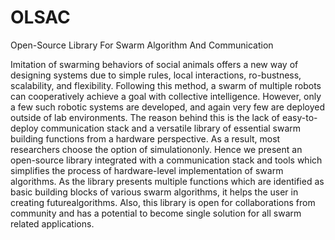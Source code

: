 # OLSAC
Open-Source Library For Swarm Algorithm And Communication

Imitation  of  swarming  behaviors  of social animals  offers a new way of designing systems due to simple rules,
local interactions, ro-bustness, scalability, and flexibility. Following this method, a swarm of multiple  robots can
cooperatively  achieve  a  goal  with  collective  intelligence. However, only a few such robotic systems are 
developed, and again very few are deployed outside  of lab environments. The reason behind this is the lack of 
easy-to-deploy communication stack and a versatile library of essential swarm building functions from a hardware perspective.
As a result, most researchers choose the option of simulationonly. Hence we present an open-source
library integrated with a communication stack and tools which simplifies the process of hardware-level implementation
of swarm algorithms. As the library presents multiple functions which are identified as basic building blocks of various swarm algorithms,
it helps the user in creating futurealgorithms. Also,  this  library is open for collaborations from community and has
a potential to become single solution for all swarm related applications.
